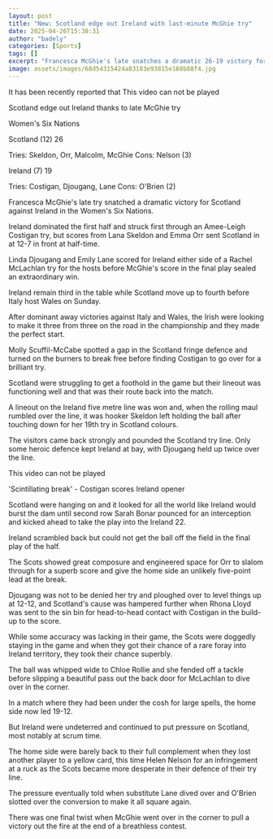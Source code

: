 ```yaml
---
layout: post
title: "New: Scotland edge out Ireland with last-minute McGhie try"
date: 2025-04-26T15:38:31
author: "badely"
categories: [Sports]
tags: []
excerpt: "Francesca McGhie's late snatches a dramatic 26-19 victory for Scotland against Ireland in the Women's Six Nations."
image: assets/images/68d54315424a83183e93815e168b88f4.jpg
---
```


It has been recently reported that This video can not be played

Scotland edge out Ireland thanks to late McGhie try

Women's Six Nations

Scotland (12) 26

Tries: Skeldon, Orr, Malcolm, McGhie Cons: Nelson (3)

Ireland (7) 19

Tries: Costigan, Djougang, Lane Cons: O'Brien (2)

Francesca McGhie's late try snatched a dramatic victory for Scotland against Ireland in the Women's Six Nations.

Ireland dominated the first half and struck first through an Amee-Leigh Costigan try, but scores from Lana Skeldon and Emma Orr sent Scotland in at 12-7 in front at half-time.

Linda Djougang and Emily Lane scored for Ireland either side of a Rachel McLachlan try for the hosts before McGhie's score in the final play sealed an extraordinary win.

Ireland remain third in the table while Scotland move up to fourth before Italy host Wales on Sunday.

After dominant away victories against Italy and Wales, the Irish were looking to make it three from three on the road in the championship and they made the perfect start.

Molly Scuffil-McCabe spotted a gap in the Scotland fringe defence and turned on the burners to break free before finding Costigan to go over for a brilliant try.

Scotland were struggling to get a foothold in the game but their lineout was functioning well and that was their route back into the match.

A lineout on the Ireland five metre line was won and, when the rolling maul rumbled over the line, it was hooker Skeldon left holding the ball after touching down for her 19th try in Scotland colours.

The visitors came back strongly and pounded the Scotland try line. Only some heroic defence kept Ireland at bay, with Djougang held up twice over the line.

This video can not be played

'Scintillating break' - Costigan scores Ireland opener

Scotland were hanging on and it looked for all the world like Ireland would burst the dam until second row Sarah Bonar pounced for an interception and kicked ahead to take the play into the Ireland 22.

Ireland scrambled back but could not get the ball off the field in the final play of the half. 

The Scots showed great composure and engineered space for Orr to slalom through for a superb score and give the home side an unlikely five-point lead at the break.

Djougang was not to be denied her try and ploughed over to level things up at 12-12, and Scotland's cause was hampered further when Rhona Lloyd was sent to the sin bin for head-to-head contact with Costigan in the build-up to the score.

While some accuracy was lacking in their game, the Scots were doggedly staying in the game and when they got their chance of a rare foray into Ireland territory, they took their chance superbly.

The ball was whipped wide to Chloe Rollie and she fended off a tackle before slipping a beautiful pass out the back door for McLachlan to dive over in the corner. 

In a match where they had been under the cosh for large spells, the home side now led 19-12.

But Ireland were undeterred and continued to put pressure on Scotland, most notably at scrum time.

The home side were barely back to their full complement when they lost another player to a yellow card, this time Helen Nelson for an infringement at a ruck as the Scots became more desperate in their defence of their try line.

The pressure eventually told when substitute Lane dived over and O'Brien slotted over the conversion to make it all square again.

There was one final twist when McGhie went over in the corner to pull a victory out the fire at the end of a breathless contest.

